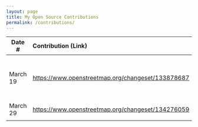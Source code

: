 ```yaml
---
layout: page
title: My Open Source Contributions
permalink: /contributions/
---
```


<!--
Type of the contribution should be "Wikipedia edit", "OpenStreet Map feature", "Documentation", "Course website", "Blog",
"Browser Add-on", etc.

The description should include a brief summary of what you did.

The link should bring us to a public page that shows your contribution. 

Replace the first row with your own contribution. 

-->





| Date #       | Contribution (Link)  | Type  | Description |
|---|:---|:---|:---|
| March 19   | https://www.openstreetmap.org/changeset/133878687    | OpenStreetMap    |   I added a local famous chinese store in my area.    |
| March 29   | https://www.openstreetmap.org/changeset/134276059    | OpenStreetMap    |   I added a local gym
|     |     |     |      |
